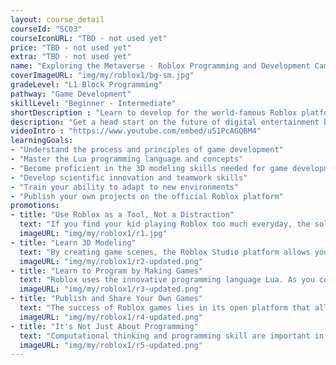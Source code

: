 ```yaml
---
layout: course_detail
courseId: "SC03"
courseIconURL: "TBD - not used yet"
price: "TBD - not used yet"
extra: "TBD - not used yet"
name: "Exploring the Metaverse - Roblox Programming and Development Camp"
coverImageURL: "img/my/roblox1/bg-sm.jpg"
gradeLevel: "L1 Block Programming"
pathway: "Game Development"
skillLevel: "Beginner - Intermediate"
shortDescription : "Learn to develop for the world-famous Roblox platform, publish your own game, and start your own business with programming!"
description: "Get a head start on the future of digital entertainment by programming in Roblox! The Metaverse is growing everyday, and Roblox's extensive creative tools allow your child to take advantage of this new digital age by creating their own programs using the Lua programming language. Students will learn programming as well as game development principles."
videoIntro : "https://www.youtube.com/embed/u51PcAGQBM4"
learningGoals:
- "Understand the process and principles of game development"
- "Master the Lua programming language and concepts"
- "Become proficient in the 3D modeling skills needed for game development"
- "Develop scientific innovation and teamwork skills"
- "Train your ability to adapt to new environments"
- "Publish your own projects on the official Roblox platform"
promotions:
- title: "Use Roblox as a Tool, Not a Distraction"
  text: "If you find your kid playing Roblox too much everyday, the solution isn't restricting Roblox, but instead guided learning from the Roblox Studio platform that makes fun and education a reality. Students will learn to use Roblox as a toolbox for creativity."
  imageURL: "img/my/roblox1/r1.jpg"
- title: "Learn 3D Modeling"
  text: "By creating game scenes, the Roblox Studio platform allows you to quickly learn the specific process of complex 3D modeling."
  imageURL: "img/my/roblox1/r2-updated.png"
- title: "Learn to Program by Making Games"
  text: "Roblox uses the innovative programming language Lua. As you complete your own game, you will have mastered the basic concepts of programming such as variables, loops, and functions without realizing it, building a solid foundation for the next step of learning real programming."
  imageURL: "img/my/roblox1/r3-updated.png"
- title: "Publish and Share Your Own Games"
  text: "The success of Roblox games lies in its open platform that allows players to create a wide variety of scenarios and worlds. It's easy to publish to the Internet, and maybe your next game will be a hit!"
  imageURL: "img/my/roblox1/r4-updated.png"
- title: "It's Not Just About Programming"
  text: "Computational thinking and programming skill are important in today's society.  Kids will gain confidence as they learn how to solve problems using programming."
  imageURL: "img/my/roblox1/r5-updated.png"
---
```

